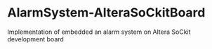 AlarmSystem-AlteraSoCkitBoard
=============================

Implementation of embedded an alarm system on Altera SoCkit development board
